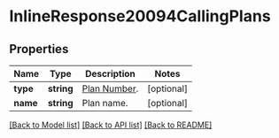 # InlineResponse20094CallingPlans

## Properties
Name | Type | Description | Notes
------------ | ------------- | ------------- | -------------
**type** | **string** | [Plan Number](https://marketplace.zoom.us/docs/api-reference/other-references/plans#zoom-phone-calling-plans). | [optional] 
**name** | **string** | Plan name. | [optional] 

[[Back to Model list]](../README.md#documentation-for-models) [[Back to API list]](../README.md#documentation-for-api-endpoints) [[Back to README]](../README.md)


